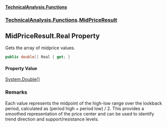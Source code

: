#### [TechnicalAnalysis\.Functions](Atypical.TechnicalAnalysis.Functions.md 'Atypical\.TechnicalAnalysis\.Functions')
### [TechnicalAnalysis\.Functions](Atypical.TechnicalAnalysis.Functions.md#TechnicalAnalysis.Functions 'TechnicalAnalysis\.Functions').[MidPriceResult](MidPriceResult.md 'TechnicalAnalysis\.Functions\.MidPriceResult')

## MidPriceResult\.Real Property

Gets the array of midprice values\.

```csharp
public double[] Real { get; }
```

#### Property Value
[System\.Double](https://docs.microsoft.com/en-us/dotnet/api/System.Double 'System\.Double')[\[\]](https://docs.microsoft.com/en-us/dotnet/api/System.Array 'System\.Array')

### Remarks
Each value represents the midpoint of the high\-low range over the lookback period,
calculated as \(period high \+ period low\) / 2\. This provides a smoothed representation
of the price center and can be used to identify trend direction and support/resistance levels\.